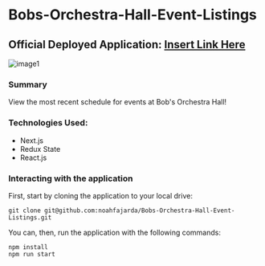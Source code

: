 # Bobs-Orchestra-Hall-Event-Listings

## Official Deployed Application: [Insert Link Here](InsertLinkHere)

<div>
<img
src="/public/screenshots/screenshot-1.png"
alt="image1"
/></div>

### Summary

View the most recent schedule for events at Bob's Orchestra Hall!

### Technologies Used:

- Next.js
- Redux State
- React.js

### Interacting with the application

First, start by cloning the application to your local drive:

```shell
git clone git@github.com:noahfajarda/Bobs-Orchestra-Hall-Event-Listings.git
```

You can, then, run the application with the following commands:

```shell
npm install
npm run start
```
